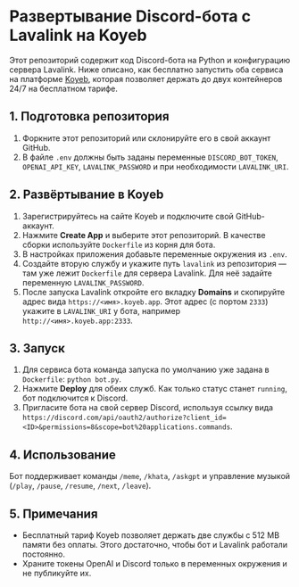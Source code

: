 # Развертывание Discord-бота с Lavalink на Koyeb

Этот репозиторий содержит код Discord-бота на Python и конфигурацию сервера Lavalink. Ниже описано, как бесплатно запустить оба сервиса на платформе [Koyeb](https://www.koyeb.com/), которая позволяет держать до двух контейнеров 24/7 на бесплатном тарифе.

## 1. Подготовка репозитория
1. Форкните этот репозиторий или склонируйте его в свой аккаунт GitHub.
2. В файле `.env` должны быть заданы переменные `DISCORD_BOT_TOKEN`, `OPENAI_API_KEY`, `LAVALINK_PASSWORD` и при необходимости `LAVALINK_URI`.

## 2. Развёртывание в Koyeb
1. Зарегистрируйтесь на сайте Koyeb и подключите свой GitHub-аккаунт.
2. Нажмите **Create App** и выберите этот репозиторий. В качестве сборки используйте `Dockerfile` из корня для бота.
3. В настройках приложения добавьте переменные окружения из `.env`.
4. Создайте вторую службу и укажите путь `lavalink` из репозитория — там уже лежит `Dockerfile` для сервера Lavalink. Для неё задайте переменную `LAVALINK_PASSWORD`.
5. После запуска Lavalink откройте его вкладку **Domains** и скопируйте адрес вида `https://<имя>.koyeb.app`. Этот адрес (с портом `2333`) укажите в `LAVALINK_URI` у бота, например `http://<имя>.koyeb.app:2333`.

## 3. Запуск
1. Для сервиса бота команда запуска по умолчанию уже задана в `Dockerfile`: `python bot.py`.
2. Нажмите **Deploy** для обеих служб. Как только статус станет `running`, бот подключится к Discord.
3. Пригласите бота на свой сервер Discord, используя ссылку вида `https://discord.com/api/oauth2/authorize?client_id=<ID>&permissions=8&scope=bot%20applications.commands`.

## 4. Использование
Бот поддерживает команды `/meme`, `/khata`, `/askgpt` и управление музыкой (`/play`, `/pause`, `/resume`, `/next`, `/leave`).

## 5. Примечания
- Бесплатный тариф Koyeb позволяет держать две службы с 512 MB памяти без оплаты. Этого достаточно, чтобы бот и Lavalink работали постоянно.
- Храните токены OpenAI и Discord только в переменных окружения и не публикуйте их.
